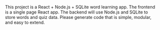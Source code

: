 <!-- Use this file to provide workspace-specific custom instructions to Copilot. For more details, visit https://code.visualstudio.com/docs/copilot/copilot-customization#_use-a-githubcopilotinstructionsmd-file -->

This project is a React + Node.js + SQLite word learning app. The frontend is a single page React app. The backend will use Node.js and SQLite to store words and quiz data. Please generate code that is simple, modular, and easy to extend.
